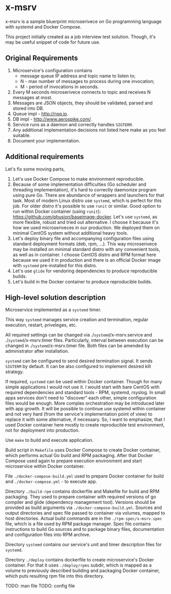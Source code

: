 # x-msrv
x-msrv is a sample bluerprint microserivece on Go programming language with
systemd and Docker Compose.

This project initially created as a job interview test solution.
Though, it's may be useful snippet of code for future use.

## Original Requirements

1. Microservice's configuration contains
    - message queue IP address and topic name to listen to;
    - N - max number of messages to process during one invocation;
    - M - period of invocations in seconds.
2. Every M seconds microserivece connects to topic and receives N messages at most.
3. Messages are JSON objects, they should be validated, parsed and stored into DB.
4. Queue impl - http://nsq.io.
5. DB impl - http://www.aerospike.com/.
6. Service runs as a daemon and correctly handles `SIGTERM`.
7. Any additional implementation decisions not listed here make as you feel suitable.
8. Document your implementation.

## Additional requirements

Let's fix some moving parts, 

1. Let's use Docker Compose to make environment reproducible.
2. Because of some implementation difficulties (Go scheduler and threading
   implementation), it's hard to correctly daemonize program using pure Go.
   There are abundance of wrappers and launchers for that task.
   Most of modern Linux distro use `systemd`, which is perfect for this job.
   For older distro it's possible to use `runit` or similar.
   Good option to run within Docker container (using `runit`):
   https://github.com/phusion/baseimage-docker.
   Let's use `systemd`, as more flexible, robust and tried out alternative.
   I choose it because it's how we used microseriveces in our production.
   We deployed them on minimal CentOS system without additional heavy tools.
3. Let's deploy binary file and accompanying configuration files using standard
   deployment formats (deb, rpm, ...). This way microserivece may be installed
   on minimal standard distro with any convenient tools, as well as in container.
   I choose CentOS distro and RPM format here because we used it in production
   and there is an official Docker image with `systemd` pre-installed for this distro.
4. Let's use `glide` for vendoring dependencies to produce reproducible builds.
5. Let's build in the Docker container to produce reproducible builds.

## High-level solution description

Microservice implemented as a `systemd` timer.

This way `systemd` manages service creation and termination, regular execution,
restart, priveleges, etc.

All required settings can be changed via ./`systemd`/x-msrv.service and
./`systemd`/x-msrv.timer files. Particularly, interval between execution can be
changed in ./`systemd`/x-msrv.timer file. Both files can be amended by administrator
after installation.

`systemd` can be configured to send desired termination signal. It sends `SIGTERM`
by default. It can be also configured to implement desired kill strategy.

If required, `systemd` can be used within Docker container. Though for many
simple applications I would not use it. I would start with bare CentOS with
required dependencies and standard tools - RPM, systemd, rsyslog. In small apps
services don't need to "discover" each other, simple configuration files would
be enough. More complex orchestration may be introduced later with app growth.
It will be possible to continue use systemd within container and not very hard
(from the service's implementation point of view) to replace it with some
alternative, if necessary. So, I want to emphasize, that I used Docker container
here mostly to create reproducible test environment, not for deployment into
production.

Use `make` to build and execute application.

Build script in `Makefile` uses Docker Compose to create Docker container, which
performs actual Go build and RPM packaging. After that Docker Compose used again
to prepare execution environment and start microservice within Docker container.

File `./docker-compose-build.yml` used to prepare Docker container for build and
`./docker-compose.yml` - to execute app.

Directory `./build-rpm` contains dockerfile and Makefile for build and RPM
packaging. They used to prepare container with required versions of go compiler
and glide (dependency management tool). Versions should be provided as build
arguments via `./docker-compose-build.yml`. Sources and output directories and
spec file passed to container via volumes, mapped to host directories. Actual
build commands are in the `./rpm-spec/x-msrv.spec` file, which is a file used
by RPM package manager. Spec file contains instructions to build Go sources and
to package binary files, documentation and configuration files into RPM archive.

Directory `systemd` contains our service's unit and timer description files for
`systemd`.

Directory `./deploy` contains dockerfile to create microservice's Docker container.
For that it uses `./deploy/rpms` subdir, which is mapped as a volume to previously
described building and packaging Docker container, which puts resulting rpm file
into this directory.


TODO: man file
TODO: config file
